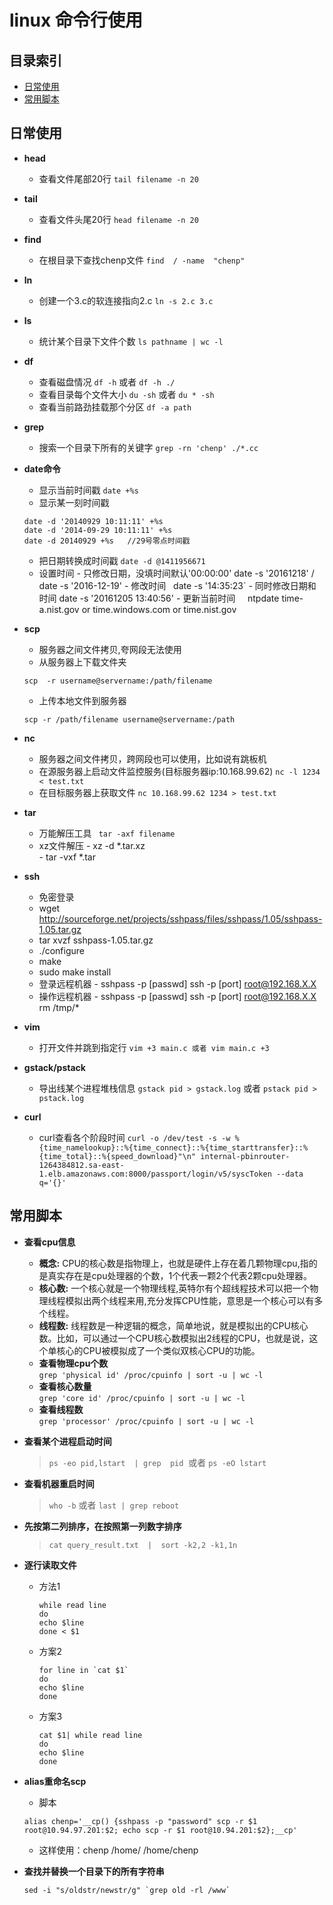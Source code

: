 # linux 命令行使用
## 目录索引

- [日常使用](#日常使用)
- [常用脚本](#常用脚本)


## 日常使用
- **head**  
	- 查看文件尾部20行 `tail filename -n 20`  
- **tail**
	- 查看文件头尾20行 `head filename -n 20`  
- **find**
	- 在根目录下查找chenp文件 `find  / -name  "chenp" `
- **ln**
	- 创建一个3.c的软连接指向2.c `ln -s 2.c 3.c`  
- **ls**
	- 统计某个目录下文件个数 `ls pathname | wc -l`  
- **df**
	- 查看磁盘情况 `df -h` 或者 `df -h ./`  
	- 查看目录每个文件大小 `du -sh` 或者 `du * -sh`  
	- 查看当前路劲挂载那个分区 `df -a path`
- **grep**
	- 搜索一个目录下所有的关键字 `grep -rn 'chenp' ./*.cc`

- **date命令**
  - 显示当前时间戳  `date +%s`
  - 显示某一刻时间戳
  ```
  date -d '20140929 10:11:11' +%s
  date -d '2014-09-29 10:11:11' +%s
  date -d 20140929 +%s   //29号零点时间戳
  ```
  - 把日期转换成时间戳  `date -d @1411956671`
  - 设置时间 
    	- 只修改日期，没填时间默认'00:00:00'
      date -s '20161218' / date -s '2016-12-19'
    	- 修改时间
      date -s '14:35:23`
    	- 同时修改日期和时间
      date -s '20161205 13:40:56'
    	- 更新当前时间
      ntpdate time-a.nist.gov or time.windows.com or time.nist.gov
      
- **scp**
  - 服务器之间文件拷贝,夸网段无法使用
  - 从服务器上下载文件夹
  ```
  scp  -r username@servername:/path/filename
  ```
  - 上传本地文件到服务器
  ```
  scp -r /path/filename username@servername:/path
  ```

- **nc**
  - 服务器之间文件拷贝，跨网段也可以使用，比如说有跳板机
  - 在源服务器上启动文件监控服务(目标服务器ip:10.168.99.62)
  `nc -l 1234 < test.txt`
  - 在目标服务器上获取文件
  `nc 10.168.99.62 1234 > test.txt`

- **tar**
  - 万能解压工具 ` tar -axf filename`  
  - xz文件解压 
  		- xz -d   *.tar.xz  
  		- tar -vxf  *.tar


- **ssh**
  -  免密登录
  - wget http://sourceforge.net/projects/sshpass/files/sshpass/1.05/sshpass-1.05.tar.gz 
  - tar xvzf sshpass-1.05.tar.gz 
  - ./configure 
  - make 
  - sudo make install 
  - 登录远程机器
    	- sshpass -p [passwd] ssh -p [port] root@192.168.X.X 
  - 操作远程机器 
  		- sshpass -p [passwd] ssh -p [port] root@192.168.X.X rm /tmp/* 

- **vim**  
	- 打开文件并跳到指定行 `vim +3 main.c 或者 vim main.c +3`  

- **gstack/pstack**
	- 导出线某个进程堆栈信息 `gstack pid > gstack.log` 或者 `pstack pid > pstack.log`
- **curl**
	- curl查看各个阶段时间 `curl -o /dev/test -s -w %{time_namelookup}::%{time_connect}::%{time_starttransfer}::%{time_total}::%{speed_download}"\n" internal-pbinrouter-1264384812.sa-east-1.elb.amazonaws.com:8000/passport/login/v5/syscToken --data q='{}'`

## 常用脚本 
- **查看cpu信息**
	- **概念:** CPU的核心数是指物理上，也就是硬件上存在着几颗物理cpu,指的是真实存在是cpu处理器的个数，1个代表一颗2个代表2颗cpu处理器。
	- **核心数:** 一个核心就是一个物理线程,英特尔有个超线程技术可以把一个物理线程模拟出两个线程来用,充分发挥CPU性能，意思是一个核心可以有多个线程。
	- **线程数:** 线程数是一种逻辑的概念，简单地说，就是模拟出的CPU核心数。比如，可以通过一个CPU核心数模拟出2线程的CPU，也就是说，这个单核心的CPU被模拟成了一个类似双核心CPU的功能。  
  - **查看物理cpu个数**  
  `grep 'physical id' /proc/cpuinfo | sort -u | wc -l`  
  - **查看核心数量**  
  `grep 'core id' /proc/cpuinfo | sort -u | wc -l`  
  - **查看线程数**    
  `grep 'processor' /proc/cpuinfo | sort -u | wc -l`  

- **查看某个进程启动时间**
	> `ps -eo pid,lstart  | grep  pid`  或者 `ps -eO lstart` 

- **查看机器重启时间** 
	> `who -b` 或者 `last | grep reboot`  

- **先按第二列排序，在按照第一列数字排序**
	> `cat query_result.txt  |  sort -k2,2 -k1,1n `  

- **逐行读取文件**
  - 方法1
    ``` 
    while read line
    do
    echo $line
    done < $1
    ```
  - 方案2
    ```
    for line in `cat $1`
    do
    echo $line
    done
    ```
  - 方案3
    ``` 
    cat $1| while read line
    do
    echo $line
    done
    ```
- **alias重命名scp** 
  - 脚本 
  
  ```
  alias chenp='__cp() {sshpass -p "password" scp -r $1 root@10.94.97.201:$2; echo scp -r $1 root@10.94.201:$2};__cp'
  ``` 
  - 这样使用：chenp /home/ /home/chenp

- **查找并替换一个目录下的所有字符串** 
	``` 
	sed -i "s/oldstr/newstr/g" `grep old -rl /www` 
	```
	
  

